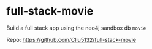 # full-stack-movie
Build a full stack app using the neo4j sandbox db `movie`

Repo: https://github.com/Cliu5132/full-stack-movie
